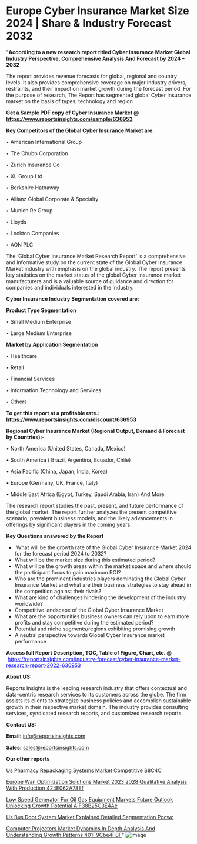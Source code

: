 # Europe Cyber Insurance Market Size 2024 | Share & Industry Forecast 2032

"<strong>According to a new research report titled Cyber Insurance Market Global Industry Perspective, Comprehensive Analysis And Forecast by 2024 – 2032</strong>

The report provides revenue forecasts for global, regional and country levels. It also provides comprehensive coverage on major industry drivers, restraints, and their impact on market growth during the forecast period. For the purpose of research, The Report has segmented global Cyber Insurance market on the basis of types, technology and region

<strong>Get a Sample PDF copy of Cyber Insurance Market </strong><strong>@<a href=https://www.reportsinsights.com/sample/636953 style=color:#0000ff;> https://www.reportsinsights.com/sample/636953</a></strong></font>

<strong>Key Competitors of the Global Cyber Insurance Market are:</strong>

‣ American International Group

‣ The Chubb Corporation

‣ Zurich Insurance Co

‣ XL Group Ltd

‣ Berkshire Hathaway

‣ Allianz Global Corporate & Specialty

‣ Munich Re Group

‣ Lloyds

‣ Lockton Companies

‣ AON PLC

The ‘Global Cyber Insurance Market Research Report’ is a comprehensive and informative study on the current state of the Global Cyber Insurance Market industry with emphasis on the global industry. The report presents key statistics on the market status of the global Cyber Insurance market manufacturers and is a valuable source of guidance and direction for companies and individuals interested in the industry.

<strong>Cyber Insurance Industry Segmentation covered are:</strong>

<strong>Product Type Segmentation</strong>

‣    Small Medium Enterprise

‣ Large Medium Enterprise

<strong>Market by Application Segmentation</strong>

‣   Healthcare

‣ Retail

‣ Financial Services

‣ Information Technology and Services

‣ Others

<strong>To get this report at a profitable rate.: <a href=https://www.reportsinsights.com/discount/636953 style=color:#0000ff;>https://www.reportsinsights.com/discount/636953</a></strong></font>

<strong>Regional Cyber Insurance Market (Regional Output, Demand &amp; Forecast by Countries):-</strong>

• North America (United States, Canada, Mexico)

• South America ( Brazil, Argentina, Ecuador, Chile)

• Asia Pacific (China, Japan, India, Korea)

• Europe (Germany, UK, France, Italy)

• Middle East Africa (Egypt, Turkey, Saudi Arabia, Iran) And More.

The research report studies the past, present, and future performance of the global market. The report further analyzes the present competitive scenario, prevalent business models, and the likely advancements in offerings by significant players in the coming years.

<strong>Key Questions answered by the Report</strong>
<ul>
  <li> What will be the growth rate of the Global Cyber Insurance Market 2024 for the forecast period 2024 to 2032?</li>
  <li>What will be the market size during this estimated period?</li>
  <li>What will be the growth areas within the market space and where should the participant focus to gain maximum ROI?</li>
  <li>Who are the prominent industries players dominating the Global Cyber Insurance Market and what are their business strategies to stay ahead in the competition against their rivals?</li>
  <li>What are kind of challenges hindering the development of the industry worldwide?</li>
  <li>Competitive landscape of the Global Cyber Insurance Market</li>
  <li>What are the opportunities business owners can rely upon to earn more profits and stay competitive during the estimated period?</li>
  <li>Potential and niche segments/regions exhibiting promising growth</li>
  <li>A neutral perspective towards Global Cyber Insurance market performance</li>
</ul>
<strong>Access full Report Description, TOC, Table of Figure, Chart, etc. </strong>@  <a href=https://reportsinsights.com/industry-forecast/cyber-insurance-market-research-report-2022-636953 style=color:#0000ff;>https://reportsinsights.com/industry-forecast/cyber-insurance-market-research-report-2022-636953</a></font>

<strong><strong>About US</strong>:</strong>

Reports Insights is the leading research industry that offers contextual and data-centric research services to its customers across the globe. The firm assists its clients to strategize business policies and accomplish sustainable growth in their respective market domain. The industry provides consulting services, syndicated research reports, and customized research reports.

<strong>Contact US:</strong>

<p class=""""><b>Email:</b> <a href=mailto:info@reportsinsights.com>info@reportsinsights.com</a></p>
<p class=""""><b>Sales:</b> <a href=mailto:sales@reportsinsights.com>sales@reportsinsights.com</a></p>

<strong>Our other reports</strong>

<a href=https://www.linkedin.com/pulse/us-pharmacy-repackaging-systems-market-competitive-s8c4c/>Us Pharmacy Repackaging Systems Market Competitive S8C4C</a>

<a href=https://medium.com/@akitotamura255/europe-wan-optimization-solutions-market-2023-2028-qualitative-analysis-with-production-424e062a78ef>Europe Wan Optimization Solutions Market 2023 2028 Qualitative Analysis With Production 424E062A78Ef</a>

<a href=https://medium.com/@jadhaosuchit578/low-speed-generator-for-oil-gas-equipment-markets-future-outlook-unlocking-growth-potential-a-f38b25c3e4ae>Low Speed Generator For Oil Gas Equipment Markets Future Outlook Unlocking Growth Potential A F38B25C3E4Ae</a>

<a href=https://www.linkedin.com/pulse/us-bus-door-system-market-explained-detailed-segmentation-pocwc/>Us Bus Door System Market Explained Detailed Segmentation Pocwc</a>

<a href=https://medium.com/@gd336335/computer-projectors-market-dynamics-in-depth-analysis-and-understanding-growth-patterns-401f9cbe4f0f>Computer Projectors Market Dynamics In Depth Analysis And Understanding Growth Patterns 401F9Cbe4F0F</a>"
![image](https://github.com/aakesh123242/RIMarket/assets/158431203/125469d6-9b07-471a-9ad1-49fc34465f62)

